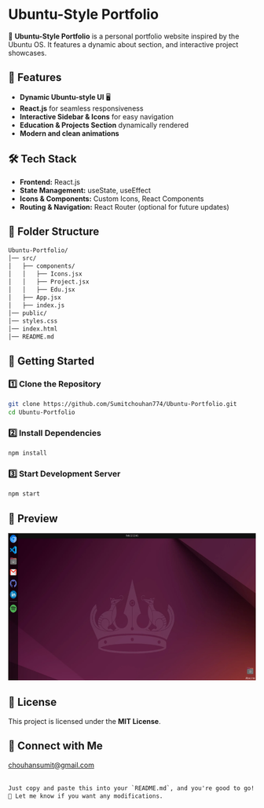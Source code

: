 # Ubuntu-Style Portfolio

🚀 **Ubuntu-Style Portfolio** is a personal portfolio website inspired by the Ubuntu OS. It features a dynamic about section, and interactive project showcases.

## 🌟 Features

- **Dynamic Ubuntu-style UI** 🖥️
- **React.js** for seamless responsiveness
- **Interactive Sidebar & Icons** for easy navigation
- **Education & Projects Section** dynamically rendered
- **Modern and clean animations**

## 🛠️ Tech Stack

- **Frontend:** React.js
- **State Management:** useState, useEffect
- **Icons & Components:** Custom Icons, React Components
- **Routing & Navigation:** React Router (optional for future updates)

## 📂 Folder Structure

```
Ubuntu-Portfolio/
│── src/
│   ├── components/
│   │   ├── Icons.jsx
│   │   ├── Project.jsx
│   │   ├── Edu.jsx
│   ├── App.jsx
│   ├── index.js
│── public/
│── styles.css
│── index.html
│── README.md
```

## 🚀 Getting Started

### 1️⃣ Clone the Repository

```bash
git clone https://github.com/Sumitchouhan774/Ubuntu-Portfolio.git
cd Ubuntu-Portfolio
```

### 2️⃣ Install Dependencies

```bash
npm install
```

### 3️⃣ Start Development Server

```bash
npm start
```

## 📸 Preview

<img src="https://github.com/Sumitchouhan774/UbuntuOs-Portfolio/blob/main/public/Images/Preview.webp" height="300" width="auto"/>

## 📝 License

This project is licensed under the **MIT License**.

## 🎉 Connect with Me



chouhansumit@gmail.com
```

Just copy and paste this into your `README.md`, and you're good to go! 🚀 Let me know if you want any modifications.
